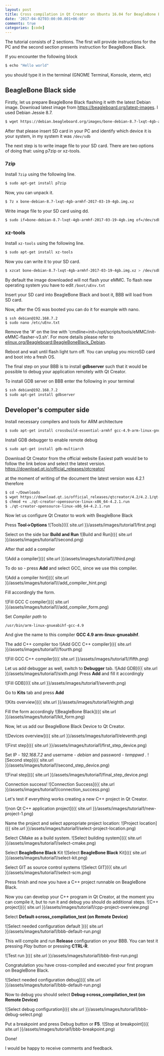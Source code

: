 ```yaml
---
layout: post
title: Cross compilation in Qt Creator on Ubuntu 16.04 for BeagleBone Black with Debian Jessie
date: '2017-04-02T03:00:00.001+06:00'
comments: true
categories: [code]
---
```


The tutorial consists of 2 sections. The first will provide instructions for the PC and the second section presents instruction for BeagleBone Black.
<!--more-->

If you encounter the following block
```bash
$ echo "Hello world"
```
you should type it in the terminal (GNOME Terminal, Konsole, xterm, etc)

## BeagleBone Black side
Firstly, let us prepare BeagleBone Black flashing it with the latest Debian image. Download latest image from https://beagleboard.org/latest-images. I used Debian Jessie 8.7.

```bash
$ wget https://debian.beagleboard.org/images/bone-debian-8.7-lxqt-4gb-armhf-2017-03-19-4gb.img.xz
```

After that please insert SD card in your PC and identify which device it is your system, in my system it was ```/dev/sdb```

The next step is to write image file to your SD card. There are two options of doing that: using p7zip or xz-tools.

### 7zip
Install ```7zip``` using the following line.
```bash
$ sudo apt-get install p7zip
```
Now, you can unpack it.
```bash
$ 7z x bone-debian-8.7-lxqt-4gb-armhf-2017-03-19-4gb.img.xz
```
Write image file to your SD card using dd.
```bash
$ sudo if=bone-debian-8.7-lxqt-4gb-armhf-2017-03-19-4gb.img of=/dev/sdb bs=4M
```

### xz-tools
Install ```xz-tools``` using the following line.
```bash
$ sudo apt-get install xz-tools
```
Now you can write it to your SD card.
```bash
$ xzcat bone-debian-8.7-lxqt-4gb-armhf-2017-03-19-4gb.img.xz > /dev/sdb
```

By default the image downloaded will not flash your eMMC. To flash new operating system you have to edit ```/boot/uEnv.txt```

Insert your SD card into BeagleBone Black and boot it, BBB will load from SD card.

Now, after the OS was booted you can do it for example with nano.

```
$ ssh debian@192.168.7.2
$ sudo nano /etc/uEnv.txt
```

Remove the '#' on the line with 'cmdline=init=/opt/scripts/tools/eMMC/init-eMMC-flasher-v3.sh'. For more details please refer to [elinux.org/Beagleboard:BeagleBoneBlack_Debian](elinux.org/Beagleboard:BeagleBoneBlack_Debian).

Reboot and wait until flash light turn off. You can unplug you microSD card and boot into a fresh OS.

The final step on your BBB is to install **gdbserver** such that it would be possible to debug your application remotely with Qt Creator.

To install GDB server on BBB enter the following in your terminal
```bash
$ ssh debian@192.168.7.2
$ sudo apt-get install gdbserver
```

## Developer's computer side

Install necessary compilers and tools for ARM architecture
```bash
$ sudo apt-get install crossbuild-essential-armhf gcc-4.9-arm-linux-gnueabihf
```

Install GDB debugger to enable remote debug
```bash
$ sudo apt-get install gdb-multiarch
```

Download Qt Creator from the official website
Easiest path would be to follow the link below and select the latest version.
https://download.qt.io/official_releases/qtcreator/

at the moment of writing of the document the latest version was 4.2.1 therefore
```sh
$ cd ~/Downloads
$ wget https://download.qt.io/official_releases/qtcreator/4.2/4.2.1/qt-creator-opensource-linux-x86_64-4.2.1.run
$ chmod +x ./qt-creator-opensource-linux-x86_64-4.2.1.run
$ ./qt-creator-opensource-linux-x86_64-4.2.1.run
```

Now let us configure Qt Creator to work with BeagleBone Black

Press **Tool->Options**
![Tools]({{ site.url }}/assets/images/tutorial1/first.png)

Select on the side bar **Build and Run**
![Build and Run]({{ site.url }}/assets/images/tutorial1/second.png)

After that add a compiler

![Add a compiler]({{ site.url }}/assets/images/tutorial1//third.png)

To do so - press **Add** and select GCC, since we use this compiler.

![Add a compiler hint]({{ site.url }}/assets/images/tutorial1//add_compiler_hint.png)

Fill accordingly the form.

![Fill GCC C compiler]({{ site.url }}/assets/images/tutorial1//add_compiler_form.png)

Set *Compiler path* to
```
/usr/bin/arm-linux-gnueabihf-gcc-4.9
```
And give the name to this compiler **GCC 4.9 arm-linux-gnueabihf**.

The add C++ compiler too
![Add GCC C++ compiler]({{ site.url }}/assets/images/tutorial1//fourth.png)


![Fill GCC C++ compiler]({{ site.url }}/assets/images/tutorial1//fifth.png)


Let us add debugger as well, switch to **Debugger** tab.
![Add GDB]({{ site.url }}/assets/images/tutorial1/sixth.png)
Press **Add** and fill it accordingly

![Fill GDB]({{ site.url }}/assets/images/tutorial1/seventh.png)

Go to **Kits** tab and press **Add**

![Kits overview]({{ site.url }}/assets/images/tutorial1/eighth.png)

Fill the form accordingly
![BeagleBone Black]({{ site.url }}/assets/images/tutorial1/kit_form.png)

Now, let us add our BeagleBone Black Device to Qt Creator.

![Devices overview]({{ site.url }}/assets/images/tutorial1/eleventh.png)

![First step]({{ site.url }}/assets/images/tutorial1/first_step_device.png)

Set IP - *192.168.7.2* and username - *debian* and password - *temppwd* .
![Second step]({{ site.url }}/assets/images/tutorial1/second_step_device.png)

![Final step]({{ site.url }}/assets/images/tutorial1/final_step_device.png)

Connection success!
![Connection Success]({{ site.url }}/assets/images/tutorial1/connection_success.png)


Let's test if everything works creating a new C++ project in Qt Creator.

![non Qt C++ application project]({{ site.url }}/assets/images/tutorial1/new-project-1.png)

Name the project and select appropriate project location:
![Project location]({{ site.url }}/assets/images/tutorial1/select-project-location.png)

Select CMake as a build system.
![Select building system]({{ site.url }}/assets/images/tutorial1/select-cmake.png)


Select **BeagleBone Black** Kit
![Select **BeagleBone Black** Kit]({{ site.url }}/assets/images/tutorial1/select-kit.png)

Select GIT as source control systems
![Select GIT]({{ site.url }}/assets/images/tutorial1/select-scm.png)

Press finish and now you have a C++ project runnable on BeagleBone Black.

Now you can develop your C++ program in Qt Creator, at the moment you can compile it, but to run it and debug you should do additional steps.
![C++ project]({{ site.url }}/assets/images/tutorial1/cpp-project-overview.png)

Select **Default->cross_compilation_test (on Remote Device)**

![Select needed configuration default ]({{ site.url }}/assets/images/tutorial1/bbb-default-run.png)

This will compile and run **Release** configuration on your BBB. You can test it pressing *Play* button or pressing **CTRL-R**.

![Test run ]({{ site.url }}/assets/images/tutorial1/bbb-first-run.png)

Congratulation you have cross-compiled and executed your first program on BeagleBone Black.

![Select needed configuration debug]({{ site.url }}/assets/images/tutorial1/bbb-default-run.png)

Now to debug you should select **Debug->cross_compilation_test (on Remote Device)**

![Select debug configuration]({{ site.url }}/assets/images/tutorial1/bbb-debug-select.png)

Put a breakpoint and press Debug button or **F5**.
![Stop at breakpoint]({{ site.url }}/assets/images/tutorial1/bbb-breakpoint.png)

Done!

I would be happy to receive comments and feedback.
